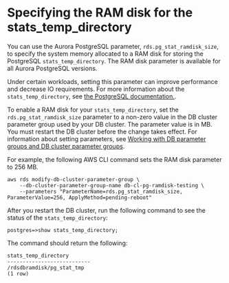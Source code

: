 # Specifying the RAM disk for the stats\_temp\_directory<a name="AuroraPostgreSQL.Managing..RamDisk"></a>

You can use the Aurora PostgreSQL parameter, `rds.pg_stat_ramdisk_size`, to specify the system memory allocated to a RAM disk for storing the PostgreSQL `stats_temp_directory`\. The RAM disk parameter is available for all Aurora PostgreSQL versions\.

Under certain workloads, setting this parameter can improve performance and decrease IO requirements\. For more information about the `stats_temp_directory`, see [the PostgreSQL documentation\.](https://www.postgresql.org/docs/current/static/runtime-config-statistics.html#GUC-STATS-TEMP-DIRECTORY)\.

To enable a RAM disk for your `stats_temp_directory`, set the `rds.pg_stat_ramdisk_size` parameter to a non\-zero value in the DB cluster parameter group used by your DB cluster\. The parameter value is in MB\. You must restart the DB cluster before the change takes effect\. For information about setting parameters, see [Working with DB parameter groups and DB cluster parameter groups](USER_WorkingWithParamGroups.md)\.

For example, the following AWS CLI command sets the RAM disk parameter to 256 MB\.

```
aws rds modify-db-cluster-parameter-group \
    --db-cluster-parameter-group-name db-cl-pg-ramdisk-testing \
    --parameters "ParameterName=rds.pg_stat_ramdisk_size, ParameterValue=256, ApplyMethod=pending-reboot"
```

After you restart the DB cluster, run the following command to see the status of the `stats_temp_directory`:

```
postgres=>show stats_temp_directory;
```

The command should return the following: 

```
stats_temp_directory
---------------------------
/rdsdbramdisk/pg_stat_tmp
(1 row)
```